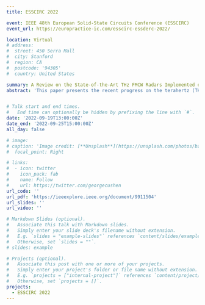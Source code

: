 ```yaml
---
title: ESSCIRC 2022

event: IEEE 48th European Solid-State Circuits Conference (ESSCIRC)
event_url: https://europractice-ic.com/esscirc-essderc-2022/

location: Virtual
# address:
#  street: 450 Serra Mall
#  city: Stanford
#  region: CA
#  postcode: '94305'
#  country: United States

summary: A Review on the State-of-the-Art THz FMCW Radars Implemented on Silicon (Invited).
abstract: 'This paper presents the recent progress on the terahertz (THz) frequency-modulated continuous-wave (FMCW) radars implemented on advanced CMOS and SiGe BiCMOS processes with fmax close to 300 GHz. A general overview of the efficient and wideband signal generation methods at high frequencies is presented, which is the main design challenge of broadband FMCW radars. Three state-of-the-art FMCW radars at sub-THz and THz frequencies are discussed, reviewing their specific design challenges and proposed solutions. The first two FMCW radars use harmonic oscillators, operate at 220 GHz and 250 GHz, respectively, and are fabricated on a 55 nm SiGe BiCMOS process. The last one is an FMCW comb radar that utilizes a multiplier-chain method to sweep the frequency range of 220-to-320 GHz and is fabricated on a 65 nm CMOS process. These radars are employed for imaging, high-precision metrology, and ranging purposes.'


# Talk start and end times.
#   End time can optionally be hidden by prefixing the line with `#`.
date: '2022-09-19T13:00:00Z'
date_end: '2022-09-25T15:00:00Z'
all_day: false

# image:
# caption: 'Image credit: [**Unsplash**](https://unsplash.com/photos/bzdhc5b3Bxs)'
#  focal_point: Right

# links:
#  - icon: twitter
#    icon_pack: fab
#    name: Follow
#    url: https://twitter.com/georgecushen
url_code: ''
url_pdf: 'https://ieeexplore.ieee.org/document/9911504'
url_slides: ''
url_video: ''

# Markdown Slides (optional).
#   Associate this talk with Markdown slides.
#   Simply enter your slide deck's filename without extension.
#   E.g. `slides = "example-slides"` references `content/slides/example-slides.md`.
#   Otherwise, set `slides = ""`.
# slides: example

# Projects (optional).
#   Associate this post with one or more of your projects.
#   Simply enter your project's folder or file name without extension.
#   E.g. `projects = ["internal-project"]` references `content/project/deep-learning/index.md`.
#   Otherwise, set `projects = []`.
projects:
  - ESSCIRC 2022
---
```

